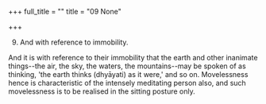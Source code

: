 +++
full_title = ""
title = "09 None"

+++


9. And with reference to immobility.

And it is with reference to their immobility that the earth and other inanimate things--the air, the sky, the waters, the mountains--may be spoken of as thinking, 'the earth thinks (dhyāyati) as it were,' and so on. Movelessness hence is characteristic of the intensely meditating person also, and such movelessness is to be realised in the sitting posture only.

